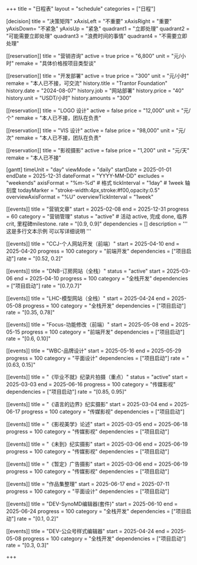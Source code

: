 +++
title = "日程表"
layout = "schedule"
categories = ["日程"]

[decision]
title = "决策矩阵"
xAxisLeft = "不重要"
xAxisRight = "重要"
yAxisDown= "不紧急"
yAxisUp = "紧急"
quadrant1 = "立即处理"
quadrant2 = "可能需要立即处理"
quadrant3 = "浪费时间的事情"
quadrant4 = "不需要立即处理"

[[reservation]]
title = "营销咨询"
active = true
price = "6,800"
unit = "元/小时"
remake = "具体价格按项目类型谈"

[[reservation]]
title = "开发部署"
active = true
price = "300"
unit = "元/小时"
remake = "本人已不接，可交流"
history.title = "Trantor Foundation"
history.date = "2024-08-07"
history.job = "网站部署"
history.price = "40"
history.unit = "USDT/小时"
history.amounts = "300"

[[reservation]]
title = "LOGO 设计"
active = false
price = "12,000"
unit = "元/个"
remake = "本人已不接，团队在负责"

[[reservation]]
title = "VIS 设计"
active = false
price = "98,000"
unit = "元/次"
remake = "本人已不接，团队在负责"

[[reservation]]
title = "影视摄影"
active = false
price = "1,200"
unit = "元/天"
remake = "本人已不接"

[gantt]
timeUnit = "day"
viewMode = "daily"
startDate = 2025-01-01
endDate = 2025-12-31
dateFormat = "YYYY-MM-DD"
excludes = "weekends"
axisFormat = "%m-%d" # 格式
tickInterval = "1day"  # 1week 轴刻度
todayMarker = "stroke-width:4px,stroke:#f00,opacity:0.5"
overviewAxisFormat = "%U"
overviewTickInterval = "1week"

[[events]]
title = "营销文章"
start = 2025-02-08
end = 2025-12-31
progress = 60
category = "营销管理"
status = "active" # 活动 active, 完成 done, 临界 crit, 里程碑milestone.
rate = "[0.9, 0.9]"
dependencies = []
description = '''
这是多行文本示例
可以写详细说明
'''

[[events]]
title = "CCJ-个人网站开发（前端）"
start = 2025-04-10
end = 2025-04-20
progress = 100
category = "前端开发"
dependencies = ["项目启动"]
rate = "[0.52, 0.2]"

[[events]]
title = "DNB-订房网站（全栈）"
status = "active"
start = 2025-03-06
end = 2025-04-10
progress = 100
category = "全栈开发"
dependencies = ["项目启动"]
rate = "[0.7,0.7]"




[[events]]
title = "LHC-模型网站（全栈）"
start = 2025-04-24
end = 2025-05-08
progress = 100
category = "全栈开发"
dependencies = ["项目启动"]
rate = "[0.35, 0.78]"

[[events]]
title = "Focus-功能修改（前端）"
start = 2025-05-08
end = 2025-05-15
progress = 100
category = "前端开发"
dependencies = ["项目启动"]
rate = "[0.6, 0.10]"

[[events]]
title = "WBC-品牌设计"
start = 2025-05-16
end = 2025-05-29
progress = 100
category = "平面设计"
dependencies = ["项目启动"]
rate = "[0.63, 0.15]"

[[events]]
title = "《毕业不就》纪录片拍摄（重点）"
status = "active"
start = 2025-03-03
end = 2025-06-16
progress = 100
category = "传媒影视"
dependencies = ["项目启动"]
rate = "[0.85, 0.95]"

[[events]]
title = "《语言的边界》纪实摄影"
start = 2025-03-04
end = 2025-06-17
progress = 100
category = "传媒影视"
dependencies = ["项目启动"]

[[events]]
title = "《影视美学》论述"
start = 2025-03-05
end = 2025-06-18
progress = 100
category = "传媒影视"
dependencies = ["项目启动"]

[[events]]
title = "《未到》纪实摄影"
start = 2025-03-06
end = 2025-06-19
progress = 100
category = "传媒影视"
dependencies = ["项目启动"]

[[events]]
title = "《暂定》广告摄影"
start = 2025-03-06
end = 2025-06-19
progress = 100
category = "传媒影视"
dependencies = ["项目启动"]

[[events]]
title = "作品集整理"
start = 2025-06-17
end = 2025-07-11
progress = 100
category = "平面设计"
dependencies = ["项目启动"]

[[events]]
title = "DEV-SynoMD编辑器(套件)"
start = 2025-06-10
end = 2025-06-24
progress = 100
category = "全栈开发"
dependencies = ["项目启动"]
rate = "[0.1, 0.2]"

[[events]]
title = "DEV-公众号样式编辑器"
start = 2025-04-24
end = 2025-05-08
progress = 100
category = "全栈开发"
dependencies = ["项目启动"]
rate = "[0.3, 0.3]"

+++
